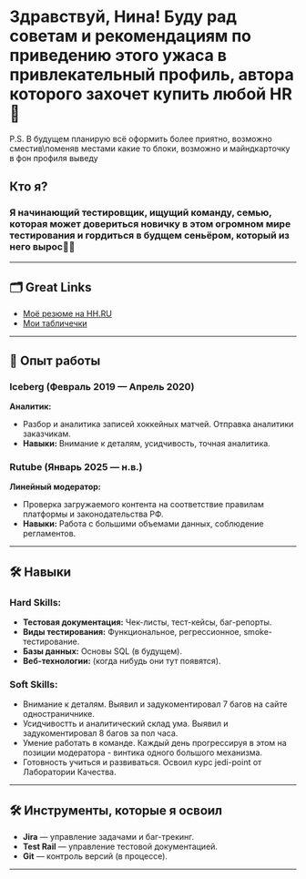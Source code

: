 # Здравствуй, Нина! Буду рад советам и рекомендациям по приведению этого ужаса в привлекательный профиль, автора которого захочет купить любой HR👋
P.S. В будущем планирую всё оформить более приятно, возможно сместив\поменяв местами какие то блоки, возможно и майндкарточку в фон профиля выведу

## Кто я?

### Я начинающий тестировщик, ищущий команду, семью, которая может довериться новичку в этом огромном мире тестирования и гордиться в будщем сеньёром, который из него вырос👨‍🚀

---

## 🗂 Great Links

- [Моё резюме на HH.RU](https://docs.google.com/spreadsheets/d/1645hMnhEZCjv9KQxK2QNNw9kNdbMnVr2C5DIc0PGBlk/edit?usp=sharing)
- [Мои табличечки](https://docs.google.com/spreadsheets/d/1645hMnhEZCjv9KQxK2QNNw9kNdbMnVr2C5DIc0PGBlk/edit?usp=sharing)

---

## 🚀 Опыт работы

### **Iceberg** (Февраль 2019 — Апрель 2020)
**Аналитик:**
- Разбор и аналитика записей хоккейных матчей. Отправка аналитики заказчикам.
- **Навыки:** Внимание к деталям, усидчивость, точная аналитика.

### **Rutube** (Январь 2025 — н.в.)
**Линейный модератор:**
- Проверка загружаемого контента на соответствие правилам платформы и законодательства РФ.
- **Навыки:** Работа с большими объемами данных, соблюдение регламентов.

---

## 🛠 Навыки

### Hard Skills:
- **Тестовая документация:** Чек-листы, тест-кейсы, баг-репорты.
- **Виды тестирования:** Функциональное, регрессионное, smoke-тестирование.
- **Базы данных:** Основы SQL (в будущем).
- **Веб-технологии:** (когда нибудь они тут появятся).

### Soft Skills:
- Внимание к деталям. Выявил и задукоментировал 7 багов на сайте одностраничнике.
- Усидчивостть и аналитический склад ума. Выявил и задукоментировал 8 багов за пол часа.
- Умение работать в команде. Каждый день прогрессируя в этом на позиции модератора - винтика одного большого механизма.
- Готовность учиться и развиваться. Освоил курс jedi-point от Лаборатории Качества.

---

## 🛠 Инструменты, которые я освоил
- **Jira** — управление задачами и баг-трекинг.
- **Test Rail** — управление тестовой документацией.
- **Git** — контроль версий (в процессе).

---
